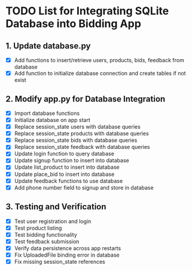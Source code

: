 # TODO List for Integrating SQLite Database into Bidding App

## 1. Update database.py
- [x] Add functions to insert/retrieve users, products, bids, feedback from database
- [x] Add function to initialize database connection and create tables if not exist

## 2. Modify app.py for Database Integration
- [x] Import database functions
- [x] Initialize database on app start
- [x] Replace session_state users with database queries
- [x] Replace session_state products with database queries
- [x] Replace session_state bids with database queries
- [x] Replace session_state feedback with database queries
- [x] Update login function to query database
- [x] Update signup function to insert into database
- [x] Update list_product to insert into database
- [x] Update place_bid to insert into database
- [x] Update feedback functions to use database
- [x] Add phone number field to signup and store in database

## 3. Testing and Verification
- [x] Test user registration and login
- [x] Test product listing
- [x] Test bidding functionality
- [x] Test feedback submission
- [x] Verify data persistence across app restarts
- [x] Fix UploadedFile binding error in database
- [x] Fix missing session_state references
